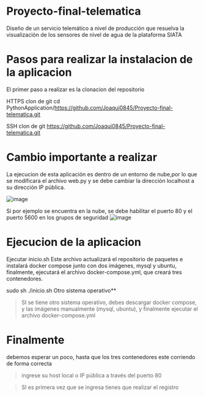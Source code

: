 # Proyecto-final-telematica
Diseño de un servicio telemático a nivel de producción que resuelva la visualización de los sensores de nivel de agua de la plataforma SIATA 

# Pasos para realizar la instalacion de la aplicacion
El primer paso a realizar es la clonacion del repositorio

HTTPS
clon de git 
cd PythonApplication/https://github.com/Joaqui0845/Proyecto-final-telematica.git

SSH
clon de git https://github.com/Joaqui0845/Proyecto-final-telematica.git

# Cambio importante a realizar

 La ejecucion de esta aplicación es dentro de un entorno de nube,por lo que se modificara el archivo web.py y se debe cambiar la dirección localhost a su dirección IP pública.
 
 ![image](https://github.com/Joaqui0845/Proyecto-final-telematica/assets/116990982/756df952-b7f8-4b96-84d8-a00731cad125)

 Si por ejemplo se encuentra en la  nube, se debe habilitar el puerto 80 y el puerto 5600 en los grupos de seguridad
 ![image](https://github.com/Joaqui0845/Proyecto-final-telematica/assets/116990982/1ba126a1-baff-402b-8534-09ab38bea22d)

# Ejecucion de la aplicacion

Ejecutar inicio.sh
Este archivo actualizará el repositorio de paquetes e instalará docker compose junto con dos imágenes, mysql y ubuntu, finalmente, ejecutará el archivo docker-compose.yml, que creará tres contenedores.

 sudo sh ./inicio.sh
Otro sistema operativo**
> SI se tiene otro sistema operativo, debes descargar docker
> compose, y las imágenes manualmente (mysql, ubuntu), y finalmente ejecutar el archivo
> docker-compose.yml
# Finalmente
debemos esperar un poco, hasta que los tres contenedores este corriendo de forma correcta
> ingrese su host local o IP pública a través del puerto 80

> SI es primera vez que se ingresa tienes que realizar el registro
